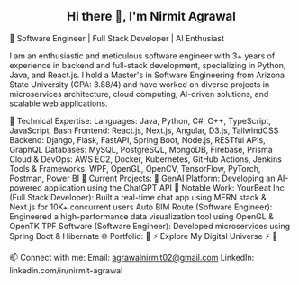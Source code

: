 <h2 align="center">Hi there 👋, I'm Nirmit Agrawal</h2>
🎯 Software Engineer | Full Stack Developer | AI Enthusiast

I am an enthusiastic and meticulous software engineer with 3+ years of experience in backend and full-stack development, specializing in Python, Java, and React.js. I hold a Master's in Software Engineering from Arizona State University (GPA: 3.88/4) and have worked on diverse projects in microservices architecture, cloud computing, AI-driven solutions, and scalable web applications.

🚀 Technical Expertise:
Languages: Java, Python, C#, C++, TypeScript, JavaScript, Bash
Frontend: React.js, Next.js, Angular, D3.js, TailwindCSS
Backend: Django, Flask, FastAPI, Spring Boot, Node.js, RESTful APIs, GraphQL
Databases: MySQL, PostgreSQL, MongoDB, Firebase, Prisma
Cloud & DevOps: AWS EC2, Docker, Kubernetes, GitHub Actions, Jenkins
Tools & Frameworks: WPF, OpenGL, OpenCV, TensorFlow, PyTorch, Postman, Power BI
🔭 Current Projects:
🤖 GenAI Platform: Developing an AI-powered application using the ChatGPT API
📌 Notable Work:
YourBeat Inc (Full Stack Developer): Built a real-time chat app using MERN stack & Next.js for 10K+ concurrent users
Auto BIM Route (Software Engineer): Engineered a high-performance data visualization tool using OpenGL & OpenTK
TPF Software (Software Engineer): Developed microservices using Spring Boot & Hibernate
🌐 Portfolio:
🚀 ⚡ Explore My Digital Universe ⚡ 🚀

📫 Connect with me:
Email: agrawalnirmit02@gmail.com
LinkedIn: linkedin.com/in/nirmit-agrawal
